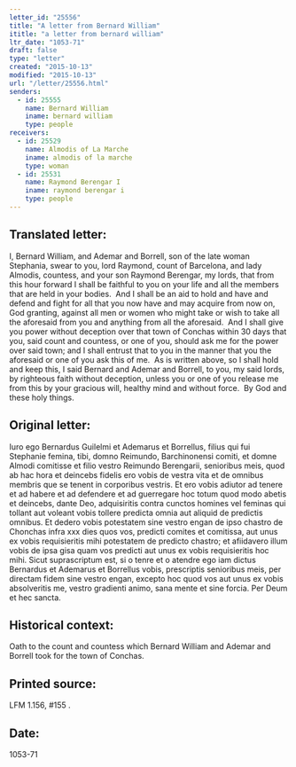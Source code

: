 ```yaml
---
letter_id: "25556"
title: "A letter from Bernard William"
ititle: "a letter from bernard william"
ltr_date: "1053-71"
draft: false
type: "letter"
created: "2015-10-13"
modified: "2015-10-13"
url: "/letter/25556.html"
senders:
  - id: 25555
    name: Bernard William
    iname: bernard william
    type: people
receivers:
  - id: 25529
    name: Almodis of La Marche
    iname: almodis of la marche
    type: woman
  - id: 25531
    name: Raymond Berengar I
    iname: raymond berengar i
    type: people
---
```

<h2> Translated letter:</h2><p>I, Bernard William, and Ademar and Borrell, son of the late woman Stephania, swear to you, lord Raymond, count of Barcelona, and lady Almodis, countess, and your son Raymond Berengar, my lords, that from this hour forward I shall be faithful to you on your life and all the members that are held in your bodies.&nbsp; And I shall be an aid to hold and have and defend and fight for all that you now have and may acquire from now on, God granting, against all men or women who might take or wish to take all the aforesaid from you and anything from all the aforesaid.&nbsp; And I shall give you power without deception over that town of Conchas within 30 days that you, said count and countess, or one of you, should ask me for the power over said town; and I shall entrust that to you in the manner that you the aforesaid or one of you ask this of me.&nbsp; As is written above, so I shall hold and keep this, I said Bernard and Ademar and Borrell, to you, my said lords, by righteous faith without deception, unless you or one of you release me from this by your gracious will, healthy mind and without force.&nbsp; By God and these holy things.</p><h2 class="mt-4"> Original letter:</h2><p>Iuro ego Bernardus Guilelmi et Ademarus et Borrellus, filius qui fui Stephanie femina, tibi, domno Reimundo, Barchinonensi comiti, et domne Almodi comitisse et filio vestro Reimundo Berengarii, senioribus meis, quod ab hac hora et deincebs fidelis ero vobis de vestra vita et de omnibus membris que se tenent in corporibus vestris. Et ero vobis adiutor ad tenere et ad habere et ad defendere et ad guerregare hoc totum quod modo abetis et deincebs, dante Deo, adquisiritis contra cunctos homines vel feminas qui tollant aut voleant vobis tollere predicta omnia aut aliquid de predictis omnibus. Et dedero vobis potestatem sine vestro engan de ipso chastro de Chonchas infra xxx dies quos vos, predicti comites et comitissa, aut unus ex vobis requisieritis mihi potestatem de predicto chastro; et afiidavero illum vobis de ipsa gisa quam vos predicti aut unus ex vobis requisieritis hoc mihi. Sicut suprascriptum est, si o tenre et o atendre ego iam dictus Bernardus et Ademarus et Borrellus vobis, prescriptis senioribus meis, per directam fidem sine vestro engan, excepto hoc quod vos aut unus ex vobis absolveritis me, vestro gradienti animo, sana mente et sine forcia. Per Deum et hec sancta.</p><h2 class="mt-4"> Historical context:</h2><p>Oath to the count and countess which Bernard William and Ademar and Borrell took for the town of Conchas.</p><h2 class="mt-4"> Printed source:</h2><p>LFM 1.156, #155 .&nbsp;</p><h2 class="mt-4"> Date:</h2>1053-71